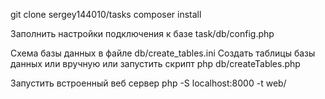 git clone sergey144010/tasks
composer install

Заполнить настройки подключения к базе
task/db/config.php

Схема базы данных в файле db/create_tables.ini
Создать таблицы базы данных или вручную или
запустить скрипт
php db/createTables.php

Запустить встроенный веб сервер
php -S localhost:8000 -t web/